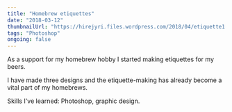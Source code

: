 ```yaml
---
title: "Homebrew etiquettes"
date: "2018-03-12"
thumbnailUrl: "https://hirejyri.files.wordpress.com/2018/04/etiquette1.png?w=1000&h="
tags: "Photoshop"
ongoing: false
---
```


As a support for my homebrew hobby I started making etiquettes for my beers.

I have made three designs and the etiquette-making has already become a vital part of my homebrews.

Skills I've learned: Photoshop, graphic design.